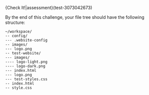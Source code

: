{Check It!|assessment}(test-3073042673)

By the end of this challenge, your file tree should have the following structure:

```
~/workspace/
-- config/
--- .website-config
-- images/
--- logo.png
-- test-website/
--- images/
---- logo-light.png
---- logo-dark.png
--- index.html
--- logo.png
--- test-styles.css
-- index.html
-- style.css

```
